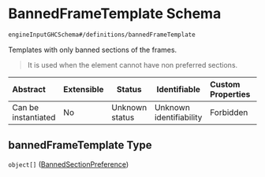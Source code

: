 # BannedFrameTemplate Schema

```txt
engineInputGHCSchema#/definitions/bannedFrameTemplate
```

Templates with only banned sections of the frames.


> It is used when the element cannot have non preferred sections.
>

| Abstract            | Extensible | Status         | Identifiable            | Custom Properties | Additional Properties | Access Restrictions | Defined In                                                         |
| :------------------ | ---------- | -------------- | ----------------------- | :---------------- | --------------------- | ------------------- | ------------------------------------------------------------------ |
| Can be instantiated | No         | Unknown status | Unknown identifiability | Forbidden         | Allowed               | none                | [ghc.schema.json\*](../out/ghc.schema.json "open original schema") |

## bannedFrameTemplate Type

`object[]` ([BannedSectionPreference](ghc-definitions-bannedframetemplate-bannedsectionpreference.md))
